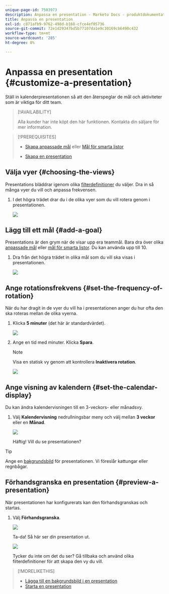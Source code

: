 ```yaml
---
unique-page-id: 7503973
description: Anpassa en presentation - Marketo Docs - produktdokumentation
title: Anpassa en presentation
exl-id: c871afb9-9762-498d-b168-cfce4ef05736
source-git-commit: 72e1d29347bd5b77107da1e9c30169cb6490c432
workflow-type: tm+mt
source-wordcount: '285'
ht-degree: 0%

---
```


# Anpassa en presentation {#customize-a-presentation}

Ställ in kalenderpresentationen så att den återspeglar de mål och aktiviteter som är viktiga för ditt team.

>[!AVAILABILITY]
>
>
>Alla kunder har inte köpt den här funktionen. Kontakta din säljare för mer information.

>[!PREREQUISITES]
>
>* [Skapa anpassade mål](/help/marketo/product-docs/core-marketo-concepts/marketing-calendar/calendar-hd/create-a-custom-goal.md) eller [Mål för smarta listor](/help/marketo/product-docs/core-marketo-concepts/marketing-calendar/calendar-hd/create-a-smart-list-goal.md)
>
>* [Skapa en presentation](/help/marketo/product-docs/core-marketo-concepts/marketing-calendar/calendar-hd/create-a-presentation.md)


## Välja vyer {#choosing-the-views}

Presentations bläddrar igenom olika [filterdefinitioner](/help/marketo/product-docs/core-marketo-concepts/marketing-calendar/working-with-the-calendar/filtering-the-marketing-calendar.md) du väljer. Dra in så många vyer du vill och anpassa frekvensen.

1. I det högra trädet drar du i de olika vyer som du vill rotera genom i presentationen.

   ![](assets/image2015-3-18-13-3a6-3a10.png)

## Lägg till ett mål {#add-a-goal}

Presentations är den grym när de visar upp era teammål. Bara dra över olika [anpassade mål](/help/marketo/product-docs/core-marketo-concepts/marketing-calendar/calendar-hd/create-a-custom-goal.md) eller [mål för smarta listor](/help/marketo/product-docs/core-marketo-concepts/marketing-calendar/calendar-hd/create-a-smart-list-goal.md). Du kan använda upp till 10.

1. Dra från det högra trädet in olika mål som du vill ska visas i presentationen.

   ![](assets/image2015-3-24-14-3a23-3a26.png)

## Ange rotationsfrekvens {#set-the-frequency-of-rotation}

När du har dragit in de vyer du vill ha i presentationen anger du hur ofta den ska roteras mellan de olika vyerna.

1. Klicka **5 minuter** (det här är standardvärdet).

   ![](assets/image2015-3-18-13-3a17-3a29.png)

1. Ange en tid med minuter. Klicka **Spara**.

   >[!NOTE]
   >
   >Visa en statisk vy genom att kontrollera **Inaktivera rotation**.

   ![](assets/image2015-3-18-13-3a22-3a18.png)

## Ange visning av kalendern {#set-the-calendar-display}

Du kan ändra kalendervisningen till en 3-veckors- eller månadsvy.

1. Välj **Kalendervisning** nedrullningsbar meny och välj mellan **3 veckor** eller en **Månad**.

   ![](assets/image2015-3-18-13-3a27-3a37.png)

   Häftig! Vill du se presentationen?

>[!TIP]
>
>Ange en [bakgrundsbild](/help/marketo/product-docs/core-marketo-concepts/marketing-calendar/calendar-hd/add-a-background-image-to-a-presentation.md) för presentationen. Vi föreslår kattungar eller regnbågar.

## Förhandsgranska en presentation {#preview-a-presentation}

När presentationen har konfigurerats kan den förhandsgranskas och startas.

1. Välj **Förhandsgranska**.

   ![](assets/image2015-3-18-13-3a37-3a55.png)

   Ta-da! Så här ser din presentation ut.

   ![](assets/image2015-3-24-14-3a29-3a29.png)

   Tycker du inte om det du ser? Gå tillbaka och använd olika filterdefinitioner för att skapa den vy du vill.

>[!MORELIKETHIS]
>
>* [Lägga till en bakgrundsbild i en presentation](/help/marketo/product-docs/core-marketo-concepts/marketing-calendar/calendar-hd/add-a-background-image-to-a-presentation.md)
>* [Starta en presentation](/help/marketo/product-docs/core-marketo-concepts/marketing-calendar/calendar-hd/launch-a-presentation.md)


